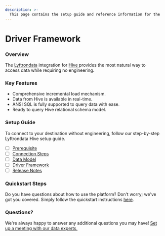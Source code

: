 ```yaml
---
description: >-
  This page contains the setup guide and reference information for the Hive source connector.
---
```


# Driver Framework

### Overview

The [Lyftrondata](https://www.lyftrondata.com/) integration for [Hive](https://www.lyftrondata.com/integration/hive/)[ ](https://www.lyftrondata.com/integration/hive/)provides the most natural way to access data while requiring no engineering.

### Key Features

* Comprehensive incremental load mechanism.
* Data from Hive is available in real-time.&#x20;
* ANSI SQL is fully supported to query data with ease.
* Ready to query Hive relational schema model.

### Setup Guide

To connect to your destination without engineering, follow our step-by-step Lyftrondata Hive setup guide.

* [ ] [Prerequisite](../../technology-analytics/hive/prerequisite.md)
* [ ] [Connection Steps](../../technology-analytics/hive/connection-steps.md)
* [ ] [Data Model](../../technology-analytics/hive/data-model/)
* [ ] [Driver Framework](../../technology-analytics/hive/driver-framework/)
* [ ] [Release Notes](../../technology-analytics/hive/release-notes.md)

### Quickstart Steps

Do you have questions about how to use the platform? Don't worry; we've got you covered. Simply follow the quickstart instructions [here](../../../quickstart-steps.md).

### Questions? <a href="#questions" id="questions"></a>

We're always happy to answer any additional questions you may have! [Set up a meeting with our data experts.](https://www.lyftrondata.com/book-a-meeting/)


